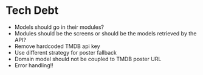 #  Tech Debt

* Models should go in their modules?
* Modules should be the screens or should be the models retrieved by the API?
* Remove hardcoded TMDB api key
* Use different strategy for poster fallback
* Domain model should not be coupled to TMDB poster URL
* Error handling!!
